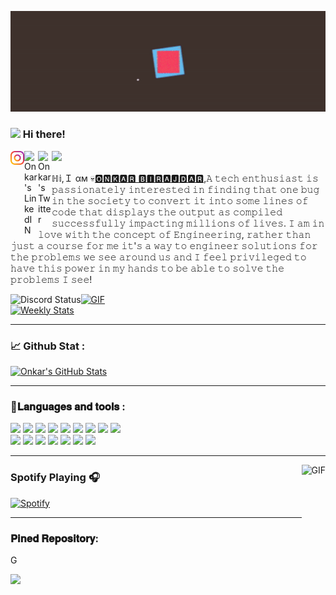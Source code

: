 [<img src="https://raw.githubusercontent.com/Onkar-Birajdar/Onkar-Birajdar/master/Intro.gif" alt="👋 Hi there! I'm (Onkar Birajdar)|https://onkar-birajdar.github.io/Portfolio.github.io)" title="👋 Hi there! I'm (Onkar-Birajdar)|https://onkar-birajdar.github.io/Portfolio.github.io)"/>](https://onkar-birajdar.github.io/Portfolio.github.io/)

### <img src="https://media.giphy.com/media/hvRJCLFzcasrR4ia7z/giphy.gif" width="25px"> Hi there! 
<a href="https://www.instagram.com/clash_coder/">
  <img align="left" alt="Onkar's Twitter" width="22px" src="https://raw.githubusercontent.com/Onkar-Birajdar/Onkar-Birajdar/master/instagram.png" />
</a>
<a href="https://linkedin.com/in/onkar-birajdar-7a84591b1">
  <img align="left" alt="Onkar's LinkedIN" width="22px" src="https://raw.githubusercontent.com/peterthehan/peterthehan/master/assets/linkedin.svg" />
</a>
<a href="https://discord.com/users/750605441255473264">
  <img align="left" alt="Onkar's Twitter" width="22px" src="https://raw.githubusercontent.com/peterthehan/peterthehan/master/assets/discord.svg" />
</a>

![](https://visitor-badge.glitch.me/badge?page_id=Onkar-Birajdar.Onkar-Birajdar)

  ℍ𝕚,Ｉ αм  💀[🅾🅽🅺🅰🆁 🅱🅸🆁🅰🅹🅳🅰🆁](https://onkar-birajdar.github.io/Portfolio.github.io/),𝙰 𝚝𝚎𝚌𝚑 𝚎𝚗𝚝𝚑𝚞𝚜𝚒𝚊𝚜𝚝 𝚒𝚜 𝚙𝚊𝚜𝚜𝚒𝚘𝚗𝚊𝚝𝚎𝚕𝚢 𝚒𝚗𝚝𝚎𝚛𝚎𝚜𝚝𝚎𝚍 𝚒𝚗 𝚏𝚒𝚗𝚍𝚒𝚗𝚐 𝚝𝚑𝚊𝚝 𝚘𝚗𝚎 𝚋𝚞𝚐 𝚒𝚗 𝚝𝚑𝚎 𝚜𝚘𝚌𝚒𝚎𝚝𝚢 𝚝𝚘 𝚌𝚘𝚗𝚟𝚎𝚛𝚝 𝚒𝚝 𝚒𝚗𝚝𝚘 𝚜𝚘𝚖𝚎 𝚕𝚒𝚗𝚎𝚜 𝚘𝚏 𝚌𝚘𝚍𝚎 𝚝𝚑𝚊𝚝 𝚍𝚒𝚜𝚙𝚕𝚊𝚢𝚜 𝚝𝚑𝚎 𝚘𝚞𝚝𝚙𝚞𝚝 𝚊𝚜 𝚌𝚘𝚖𝚙𝚒𝚕𝚎𝚍 𝚜𝚞𝚌𝚌𝚎𝚜𝚜𝚏𝚞𝚕𝚕𝚢 𝚒𝚖𝚙𝚊𝚌𝚝𝚒𝚗𝚐 𝚖𝚒𝚕𝚕𝚒𝚘𝚗𝚜 𝚘𝚏 𝚕𝚒𝚟𝚎𝚜. 𝙸 𝚊𝚖 𝚒𝚗 𝚕𝚘𝚟𝚎 𝚠𝚒𝚝𝚑 𝚝𝚑𝚎 𝚌𝚘𝚗𝚌𝚎𝚙𝚝 𝚘𝚏 𝙴𝚗𝚐𝚒𝚗𝚎𝚎𝚛𝚒𝚗𝚐, 𝚛𝚊𝚝𝚑𝚎𝚛 𝚝𝚑𝚊𝚗 𝚓𝚞𝚜𝚝 𝚊 𝚌𝚘𝚞𝚛𝚜𝚎 𝚏𝚘𝚛 𝚖𝚎 𝚒𝚝'𝚜 𝚊 𝚠𝚊𝚢 𝚝𝚘 𝚎𝚗𝚐𝚒𝚗𝚎𝚎𝚛 𝚜𝚘𝚕𝚞𝚝𝚒𝚘𝚗𝚜 𝚏𝚘𝚛 𝚝𝚑𝚎 𝚙𝚛𝚘𝚋𝚕𝚎𝚖𝚜 𝚠𝚎 𝚜𝚎𝚎 𝚊𝚛𝚘𝚞𝚗𝚍 𝚞𝚜 𝚊𝚗𝚍 𝙸 𝚏𝚎𝚎𝚕 𝚙𝚛𝚒𝚟𝚒𝚕𝚎𝚐𝚎𝚍 𝚝𝚘 𝚑𝚊𝚟𝚎 𝚝𝚑𝚒𝚜 𝚙𝚘𝚠𝚎𝚛 𝚒𝚗 𝚖𝚢 𝚑𝚊𝚗𝚍𝚜 𝚝𝚘 𝚋𝚎 𝚊𝚋𝚕𝚎 𝚝𝚘 𝚜𝚘𝚕𝚟𝚎 𝚝𝚑𝚎 𝚙𝚛𝚘𝚋𝚕𝚎𝚖𝚜 𝙸 𝚜𝚎𝚎!

<a href="https://discord.com/users/750605441255473264" target="_blank">
  <img  align="left"  alt="Discord Status" src="https://lanyard.cnrad.dev/api/750605441255473264?bg=1f1f1f&borderRadius=5px">
  <img  alt="GIF" height="185px" src="https://media.giphy.com/media/RbDKaczqWovIugyJmW/giphy.gif" />
  
</a>
<br>

<a href="https://wakatime.com/@Clash_Coder" target="_blank">
  <img  alt="Weekly Stats" src="https://github-readme-stats.vercel.app/api/wakatime?username=Clash_Coder&border_radius=5px&theme=dark&bg_color=1f1f1f&border_color=1f1f1f&icon_color=58a6ff&show_icons=true&disable_animations=true&custom_title=Weekly%20Stats">
</a>

<hr>

### &#x1f4c8; Github Stat  :
  <a href="https://github.com/Onkar-Birajdar/Onkar-Birajdar">
    <img   align=""  src="https://github-readme-stats.vercel.app/api?username=Onkar-Birajdar&show_icons=true&line_height=27&count_private=true&title_color=ffffff&text_color=c9cacc&icon_color=2bbc8a&bg_color=1d1f21" alt="Onkar's GitHub Stats" />
  </a>
  
---
### 🔧𝐋𝐚𝐧𝐠𝐮𝐚𝐠𝐞𝐬 𝐚𝐧𝐝 𝐭𝐨𝐨𝐥𝐬 :

  ![](https://img.shields.io/badge/OS-Window's-informational?style=flat&logo=windows&logoColor=white&color=2bbc8a)
  ![](https://img.shields.io/badge/Editor-Visual-Studio-Code-informational?style=flat&logo=visual-studio-code&logoColor=white&color=2bbc8a)
  ![](https://img.shields.io/badge/Code-C++-informational?style=flat&logo=c++&logoColor=white&color=2bbc8a)
  ![](https://img.shields.io/badge/Code-Python-informational?style=flat&logo=python&logoColor=white&color=2bbc8a)
  ![](https://img.shields.io/badge/Code-JavaScript-informational?style=flat&logo=javascript&logoColor=white&color=2bbc8a)
  ![](https://img.shields.io/badge/Code-C-informational?style=flat&logo=c&logoColor=white&color=2bbc8a)
  ![](https://img.shields.io/badge/Code-HTML-informational?style=flat&logo=html&logoColor=white&color=2bbc8a)
  ![](https://img.shields.io/badge/Code-CSS-informational?style=flat&logo=css&logoColor=white&color=2bbc8a)
  ![](https://img.shields.io/badge/Framework-Bootstrap-informational?style=flat&logo=bootstrap&logoColor=white&color=2bbc8a)  
  ![](https://img.shields.io/badge/Framework-Node.JS-informational?style=flat&logo=node.js&logoColor=white&color=2bbc8a)
  ![](https://img.shields.io/badge/Framework-Express.JS-informational?style=flat&logo=express&logoColor=white&color=2bbc8a)
  ![](https://img.shields.io/badge/Library-React.JS-informational?style=flat&logo=react&logoColor=white&color=2bbc8a)
  ![](https://img.shields.io/badge/Shell-Git-informational?style=flat&logo=git&logoColor=white&color=2bbc8a)
  ![](https://img.shields.io/badge/Shell-Windows_PowerShell-informational?style=flat&logo=windows-terminal&logoColor=white&color=2bbc8a)
  ![](https://img.shields.io/badge/Practice_Tool-Leetcode-informational?style=flat&logo=leetcode&logoColor=white&color=2bbc8a)
  ![](https://img.shields.io/badge/Practice_Tool-Geeks_For_Geeks-informational?style=flat&logo=geeksforgeeks&logoColor=white&color=2bbc8a)
  
---
<img align="right" alt="GIF" height="190px" src="https://media.giphy.com/media/J5B1Y8QZnzXXbLQIBu/giphy.gif" />

### Spotify Playing 🎧
  [![Spotify](https://novatorem-kyzbk7wxl-bardiesel.vercel.app/api/spotify)](https://open.spotify.com/user/31aiepcyxosxso5s6ie6nvinjtui)
  
---
### 𝐏𝐢𝐧𝐞𝐝 𝐑𝐞𝐩𝐨𝐬𝐢𝐭𝐨𝐫𝐲:
G
 
 <a href="https://github.com/Onkar-Birajdar/Portfolio.github.io">
  <img align="left" src="https://github-readme-stats.vercel.app/api/pin/?username=Onkar-Birajdar&repo=Portfolio.github.io&title_color=ffffff&text_color=c9cacc&icon_color=2bbc8a&bg_color=1d1f21" />
</a>
  
